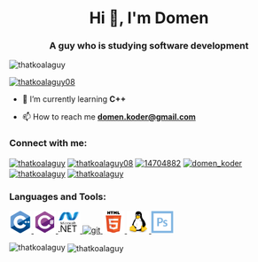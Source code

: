 <h1 align="center">Hi 👋, I'm Domen</h1>
<h3 align="center">A guy who is studying software development</h3>

<p align="left"> <img src="https://komarev.com/ghpvc/?username=thatkoalaguy&label=Profile%20views&color=0e75b6&style=flat" alt="thatkoalaguy" /> </p>

<p align="left"> <a href="https://twitter.com/thatkoalaguy08" target="blank"><img src="https://img.shields.io/twitter/follow/thatkoalaguy08?logo=twitter&style=for-the-badge" alt="thatkoalaguy08" /></a> </p>

- 🌱 I’m currently learning **C++**

- 📫 How to reach me **domen.koder@gmail.com**

<h3 align="left">Connect with me:</h3>
<p align="left">
<a href="https://dev.to/thatkoalaguy" target="blank"><img align="center" src="https://raw.githubusercontent.com/rahuldkjain/github-profile-readme-generator/master/src/images/icons/Social/devto.svg" alt="thatkoalaguy" height="30" width="40" /></a>
<a href="https://twitter.com/thatkoalaguy08" target="blank"><img align="center" src="https://raw.githubusercontent.com/rahuldkjain/github-profile-readme-generator/master/src/images/icons/Social/twitter.svg" alt="thatkoalaguy08" height="30" width="40" /></a>
<a href="https://stackoverflow.com/users/14704882" target="blank"><img align="center" src="https://raw.githubusercontent.com/rahuldkjain/github-profile-readme-generator/master/src/images/icons/Social/stack-overflow.svg" alt="14704882" height="30" width="40" /></a>
<a href="https://www.hackerrank.com/domen_koder" target="blank"><img align="center" src="https://raw.githubusercontent.com/rahuldkjain/github-profile-readme-generator/master/src/images/icons/Social/hackerrank.svg" alt="domen_koder" height="30" width="40" /></a>
<a href="https://codeforces.com/profile/thatkoalaguy" target="blank"><img align="center" src="https://raw.githubusercontent.com/rahuldkjain/github-profile-readme-generator/master/src/images/icons/Social/codeforces.svg" alt="thatkoalaguy" height="30" width="40" /></a>
<a href="https://www.leetcode.com/thatkoalaguy" target="blank"><img align="center" src="https://raw.githubusercontent.com/rahuldkjain/github-profile-readme-generator/master/src/images/icons/Social/leet-code.svg" alt="thatkoalaguy" height="30" width="40" /></a>
</p>

<h3 align="left">Languages and Tools:</h3>
<p align="left"> <a href="https://www.w3schools.com/cpp/" target="_blank" rel="noreferrer"> <img src="https://raw.githubusercontent.com/devicons/devicon/master/icons/cplusplus/cplusplus-original.svg" alt="cplusplus" width="40" height="40"/> </a> <a href="https://www.w3schools.com/cs/" target="_blank" rel="noreferrer"> <img src="https://raw.githubusercontent.com/devicons/devicon/master/icons/csharp/csharp-original.svg" alt="csharp" width="40" height="40"/> </a> <a href="https://dotnet.microsoft.com/" target="_blank" rel="noreferrer"> <img src="https://raw.githubusercontent.com/devicons/devicon/master/icons/dot-net/dot-net-original-wordmark.svg" alt="dotnet" width="40" height="40"/> </a> <a href="https://git-scm.com/" target="_blank" rel="noreferrer"> <img src="https://www.vectorlogo.zone/logos/git-scm/git-scm-icon.svg" alt="git" width="40" height="40"/> </a> <a href="https://www.w3.org/html/" target="_blank" rel="noreferrer"> <img src="https://raw.githubusercontent.com/devicons/devicon/master/icons/html5/html5-original-wordmark.svg" alt="html5" width="40" height="40"/> </a> <a href="https://www.linux.org/" target="_blank" rel="noreferrer"> <img src="https://raw.githubusercontent.com/devicons/devicon/master/icons/linux/linux-original.svg" alt="linux" width="40" height="40"/> </a> <a href="https://www.photoshop.com/en" target="_blank" rel="noreferrer"> <img src="https://raw.githubusercontent.com/devicons/devicon/master/icons/photoshop/photoshop-line.svg" alt="photoshop" width="40" height="40"/> </a> </p>

<p><img align="left" src="https://github-readme-stats.vercel.app/api/top-langs?username=thatkoalaguy&show_icons=true&locale=en&layout=compact" alt="thatkoalaguy" /></p>

<p>&nbsp;<img align="center" src="https://github-readme-stats.vercel.app/api?username=thatkoalaguy&show_icons=true&locale=en" alt="thatkoalaguy" /></p>

